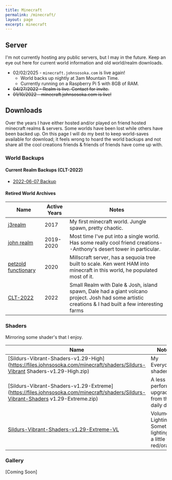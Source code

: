 ```yaml
---
title: Minecraft
permalink: /minecraft/
layout: page
excerpt: minecraft
---
```


## Server

I'm not currently hosting any public servers, but I may in the future. Keep an eye out here for current world information 
and old world/realm downloads.

* 02/02/2025 - `minecraft.johnsosoka.com` is live again!
  * World backs up nightly at 3am Mountain Time.
  * Currently running on a Raspberry Pi 5 with 8GB of RAM.
* ~~04/27/2022 - Realm is live. Contact for invite.~~
* ~~01/10/2022 - minecraft.johnsosoka.com is live!~~

## Downloads

Over the years I have either hosted and/or played on friend hosted minecraft realms & servers. Some worlds have been
lost while others have been backed up. On this page I will do my best to keep world-saves available for download; it
feels wrong to hoard the world backups and not share all the cool creations friends & friends of friends have come up
with.

### World Backups

#### Current Realm Backups (CLT-2022)

* [2022-06-07 Backup](https://files.johnsosoka.com/minecraft/world-saves/2022-06-07-johns-realm.zip)

#### Retired World Archives

| Name                                                                                                                  | Active Years                                                                          | Notes                                                                                                                                                |
|-----------------------------------------------------------------------------------------------------------------------|---------------------------------------------------------------------------------------|------------------------------------------------------------------------------------------------------------------------------------------------------|
| [j3realm](https://files.johnsosoka.com/minecraft/world-saves/j3realm(yassland)-8-28-2017.zip)                     | 2017 | My first minecraft world. Jungle spawn, pretty chaotic.                                                                                              |
| [john realm](https://files.johnsosoka.com/minecraft/world-saves/johns-realm-4-25-20.zip)                          | 2019-2020 | Most time I've put into a single world. Has some really cool friend creations--Anthony's desert tower in particular.                                 |
| [petzold functionary](https://files.johnsosoka.com/minecraft/world-saves/petzold_functionary-millscraft-2020.zip) | 2020 | Millscraft server, has a sequoia tree built to scale. Ken went HAM into minecraft in this world, he populated most of it.                            |
| [CLT-2022](https://files.johnsosoka.com/minecraft/world-saves/2022-06-07-johns-realm.zip)                             | 2022 | Small Realm with Dale & Josh, island spawn, Dale had a giant volcano project. Josh had some artistic creations & I had built a few interesting farms |

### Shaders

Mirroring some shader's that I enjoy.


| Name                                                                                                                                        | Notes |
|---------------------------------------------------------------------------------------------------------------------------------------------|-------|
| [Sildurs-Vibrant-Shaders-v1.29-High](https://files.johnsosoka.com/minecraft/shaders/Sildurs-Vibrant Shaders-v1.29-High.zip)             | My Everyday shader |
| [Sildurs-Vibrant-Shaders-v1.29-Extreme](https://files.johnsosoka.com/minecraft/shaders/Sildurs-Vibrant-Shaders v1.29-Extreme.zip)       | A less performant upgrade from the daily driver |
| [Sildurs-Vibrant-Shaders-v1.29-Extreme-VL](https://files.johnsosoka.com/minecraft/shaders/Sildurs-Vibrant-Shaders-v1.29-Extreme-VL.zip) | Volumetric Lighting. Sometimes lighting is a little too red/orange |

### Gallery

[Coming Soon]